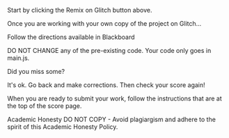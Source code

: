 Start by clicking the Remix on Glitch button above.

Once you are working with your own copy of the project on Glitch...

Follow the directions available in Blackboard

DO NOT CHANGE any of the pre-existing code. Your code only goes in main.js.

Did you miss some?

It's ok. Go back and make corrections. Then check your score again!

When you are ready to submit your work, follow the instructions that are at the top of the score page.

Academic Honesty
DO NOT COPY - Avoid plagiargism and adhere to the spirit of this Academic Honesty Policy.